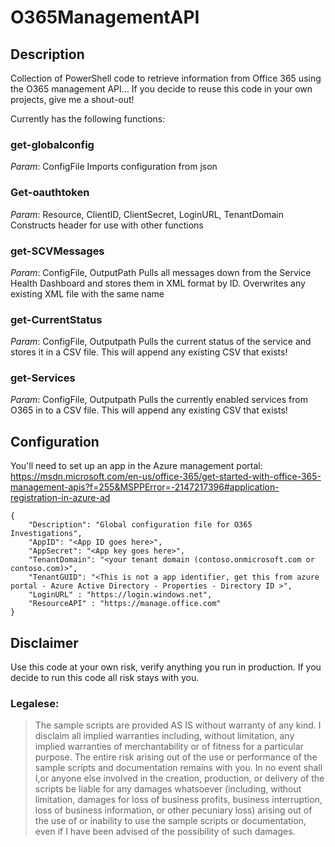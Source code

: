 # O365ManagementAPI

## Description
Collection of PowerShell code to retrieve information from Office 365 using the O365 management API... If you decide to reuse this code in your own projects, give me a shout-out!

Currently has the following functions:

### get-globalconfig
*Param*: ConfigFile
Imports configuration from json

### Get-oauthtoken
*Param*: Resource, ClientID, ClientSecret, LoginURL, TenantDomain
Constructs header for use with other functions

### get-SCVMessages
*Param*: ConfigFile, OutputPath
Pulls all messages down from the Service Health Dashboard and stores them in XML format by ID. Overwrites any existing XML file with the same name

### get-CurrentStatus
*Param*: ConfigFile, Outputpath
Pulls the current status of the service and stores it in a CSV file. This will append any existing CSV that exists!

### get-Services
*Param*: ConfigFile, Outputpath
Pulls the currently enabled services from O365 in to a CSV file. This will append any existing CSV that exists!

##  Configuration
You'll need to set up an app in the Azure management portal: https://msdn.microsoft.com/en-us/office-365/get-started-with-office-365-management-apis?f=255&MSPPError=-2147217396#application-registration-in-azure-ad

```
{
    "Description": "Global configuration file for O365 Investigations",
    "AppID": "<App ID goes here>",
    "AppSecret": "<App key goes here>",
    "TenantDomain": "<your tenant domain (contoso.onmicrosoft.com or contoso.com)>",
    "TenantGUID": "<This is not a app identifier, get this from azure portal - Azure Active Directory - Properties - Directory ID >",
    "LoginURL" : "https://login.windows.net",
    "ResourceAPI" : "https://manage.office.com"
}
```

## Disclaimer
Use this code at your own risk, verify anything you run in production. If you decide to run this code all risk stays with you. 

### Legalese:
> The sample scripts are provided AS IS without warranty of any kind. I disclaim all implied warranties including, without limitation, any implied warranties of merchantability or of fitness for a particular purpose. The entire risk arising out of the use or performance of the sample scripts and documentation remains with you. In no event shall I,or anyone else involved in the creation, production, or delivery of the scripts be liable for any damages whatsoever (including, without limitation, damages for loss of business profits, business interruption, loss of business information, or other pecuniary loss) arising out of the use of or inability to use the sample scripts or documentation, even if I have been advised of the possibility of such damages.
